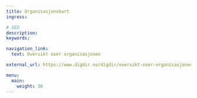 ```yaml
---
title: Organisasjonskart
ingress:

# SEO
description:
keywords:

navigation_link:
  text: Oversikt over organisasjonen

external_url: https://www.digdir.no/digdir/oversikt-over-organisasjonen/709

menu:
  main:
    weight: 30
---
```

